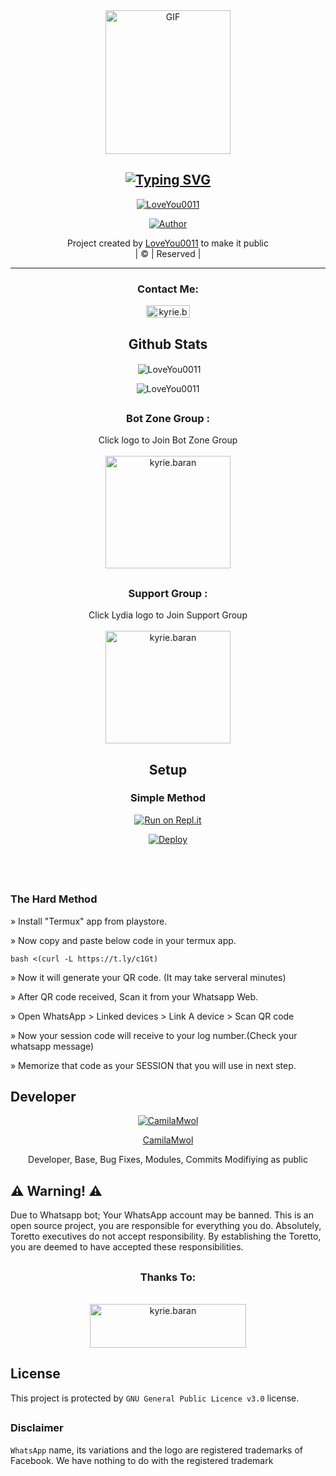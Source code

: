 <div align="center">
        <img src="https://i.imgur.com/eRWsGWk.jpeg" alt="GIF" width="200" height="230"/>
</p>

<div align="center">

## [![Typing SVG](https://readme-typing-svg.herokuapp.com?font=Lemon+milk&color=F7000&lines=Welcome+to+Toretto+Bot+repo;Created+by+LoveYou0011;This+is+the+Best+AI+Chat+bot;With+more+features)](https://bit.ly/2VM4lxF)

 </a>
</p>
<div align="center">
 <p align="center">
<a href="#"><img title="LoveYou0011" src="https://img.shields.io/badge/LoveYou0011-red?colorA=%23ff0000&colorB=%23017e40&style=for-the-badge"></a>
</p>
  <p align="center">
<a href="https://github.com/LoveYou0011"><img title="Author" src="https://img.shields.io/badge/Author-LoveYou0011?color=blue&style=for-the-badge&logo=whatsapp"></a>
</p>
</div>
<p align="center">
Project created by <a href="https://github.com/LoveYou0011">LoveYou0011</a> to make it public
    <br>
       | © |
        Reserved |
    <br> 
</p>

----

<h3 align="center">Contact Me:</h3>
<p align="center">
<a href="https://wa.me/917909139146" target="blank"><img align="center" src="https://img.shields.io/badge/LoveYou0011-red?colorA=%23ff0000&colorB=%23017e40&style=for-the-badge" alt="kyrie.baran" height="20" width="70" /></a>
</p>


</p>
  
## Github Stats

<p align="center">

<p>&nbsp;<img align="center" src="https://github-readme-stats.vercel.app/api?username=LoveYou0011&show_icons=true&theme=dark&locale=en" alt="LoveYou0011" /></p>

<p><img align="center" src="https://github-readme-streak-stats.herokuapp.com/?user=LoveYou0011&theme=dark" alt="LoveYou0011" /></p>
</p>


##
  <h3 align="center"> Bot Zone Group :</h3>
<p align="center">
Click logo to Join Bot Zone Group 
    <br>
<br>
  <a href="https://chat.whatsapp.com/LID4rdRz3g77f3ofxqYkOb" target="blank"><img align="center" src="https://i.imgur.com/WCm2AcP.jpeg" alt="kyrie.baran" height="180" width="200" /></a>
</p>

## 
  <h3 align="center"> Support Group :</h3>
<p align="center">
Click Lydia logo to Join Support Group 
    <br>
<br>
  <a href="https://chat.whatsapp.com/GMLkjdu4k1t9iTGhJSNWFX" target="blank"><img align="center" src="https://i.imgur.com/YlG2w4b.jpeg" alt="kyrie.baran" height="180" width="200" /></a>
</p>
    





## Setup


### Simple Method
  
<div align="center">

[![Run on Repl.it](https://repl.it/badge/github/quiec/whatsAlfa)](https://replit.com/@BlackAmda/Queen-Amdi-QR-Code)

[![Deploy](https://www.herokucdn.com/deploy/button.svg)](https://heroku.com/deploy?template=https://github.com/BlackAmda/QueenAmdi)
     </div>
<br>
<br >
 



 
 <div align="left">
  

            
##
               
### The Hard Method

» Install "Termux" app from playstore.

» Now copy and paste below code in your termux app.

```bash <(curl -L https://t.ly/c1Gt)```

» Now it will generate your QR code. (It may take serveral minutes)

» After QR code received, Scan it from your Whatsapp Web.

» Open WhatsApp > Linked devices > Link A device > Scan QR code

» Now your session code will receive to your log number.(Check your whatsapp message)

» Memorize that code as your SESSION that you will use in next step.

## Developer
  <div align="center">
    
  [![CamilaMwol](https://github.com/CamilaMwol.png?size=100)](https://github.com/CamilaMwol)  

 [CamilaMwol](https://github.com/CamilaMwol) 
         
Developer, Base, Bug Fixes,  Modules, Commits Modifiying  as   public 
  </div>

## ⚠️ Warning! ⚠️

Due to Whatsapp bot; Your WhatsApp account may be banned.
This is an open source project, you are responsible for everything you do. 
Absolutely, Toretto executives do not accept responsibility.
By establishing the Toretto, you are deemed to have accepted these responsibilities.


##
  <h3 align="center"> Thanks To:</h3>
<p align="center">

    
<br>
  <a href= target="blank"><img align="center" src="https://i.imgur.com/f07b0RU.jpeg" alt="kyrie.baran" height="70" width="250" /></a>
</p>


## License

This project is protected by `GNU General Public Licence v3.0` license.
##

### Disclaimer

`WhatsApp` name, its variations and the logo are registered trademarks of Facebook. We have nothing to do with the registered trademark
